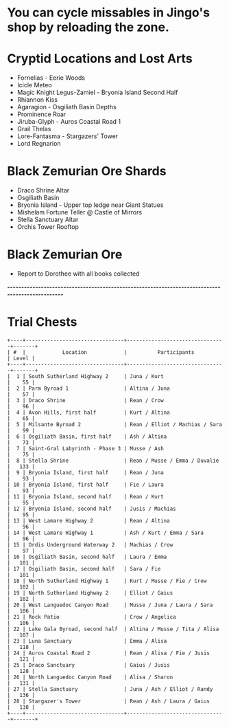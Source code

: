 # You can cycle missables in Jingo's shop by reloading the zone.
# Cryptid Locations and Lost Arts
- Fornelias - Eerie Woods
 - Icicle Meteo
- Magic Knight Legus-Zamiel - Bryonia Island Second Half
 - Rhiannon Kiss
- Agaragion - Osgiliath Basin Depths
 - Prominence Roar
- Jiruba-Glyph - Auros Coastal Road 1
 - Grail Thelas
- Lore-Fantasma - Stargazers' Tower
 - Lord Regnarion
# Black Zemurian Ore Shards
- Draco Shrine Altar
- Osgiliath Basin
- Bryonia Island - Upper top ledge near Giant Statues
- Mishelam Fortune Teller @ Castle of Mirrors
- Stella Sanctuary Altar
- Orchis Tower Rooftop
# Black Zemurian Ore
- Report to Dorothee with all books collected

**------------------------------------------------------------------------------------------------**

# Trial Chests
```
+----+--------------------------------+--------------------------------+-------+
| #  |            Location            |          Participants          | Level |
+----+--------------------------------+--------------------------------+-------+
|  1 | South Sutherland Highway 2     | Juna / Kurt                    |    55 |
|  2 | Parm Byroad 1                  | Altina / Juna                  |    57 |
|  3 | Draco Shrine                   | Rean / Crow                    |    96 |
|  4 | Avon Hills, first half         | Kurt / Altina                  |    65 |
|  5 | Milsante Byroad 2              | Rean / Elliot / Machias / Sara |    99 |
|  6 | Osgiliath Basin, first half    | Ash / Altina                   |    73 |
|  7 | Saint-Gral Labyrinth - Phase 3 | Musse / Ash                    |    75 |
|  8 | Stella Shrine                  | Rean / Musse / Emma / Duvalie  |   133 |
|  9 | Bryonia Island, first half     | Rean / Juna                    |    93 |
| 10 | Bryonia Island, first half     | Fie / Laura                    |    93 |
| 11 | Bryonia Island, second half    | Rean / Kurt                    |    95 |
| 12 | Bryonia Island, second half    | Jusis / Machias                |    95 |
| 13 | West Lamare Highway 2          | Rean / Altina                  |    96 |
| 14 | West Lamare Highway 1          | Ash / Kurt / Emma / Sara       |    96 |
| 15 | Ordis Underground Waterway 2   | Machias / Crow                 |    97 |
| 16 | Osgiliath Basin, second half   | Laura / Emma                   |   101 |
| 17 | Osgiliath Basin, second half   | Sara / Fie                     |   101 |
| 18 | North Sutherland Highway 1     | Kurt / Musse / Fie / Crow      |   102 |
| 19 | North Sutherland Highway 2     | Elliot / Gaius                 |   102 |
| 20 | West Languedoc Canyon Road     | Musse / Juna / Laura / Sara    |   106 |
| 21 | Rock Patio                     | Crow / Angelica                |   106 |
| 22 | Lake Gala Byroad, second half  | Altina / Musse / Tita / Alisa  |   107 |
| 23 | Luna Sanctuary                 | Emma / Alisa                   |   118 |
| 24 | Auros Coastal Road 2           | Rean / Alisa / Fie / Jusis     |   121 |
| 25 | Draco Sanctuary                | Gaius / Jusis                  |   128 |
| 26 | North Languedoc Canyon Road    | Alisa / Sharon                 |   131 |
| 27 | Stella Sanctuary               | Juna / Ash / Elliot / Randy    |   136 |
| 28 | Stargazer's Tower              | Rean / Ash / Laura / Gaius     |   138 |
+----+--------------------------------+--------------------------------+-------+
```